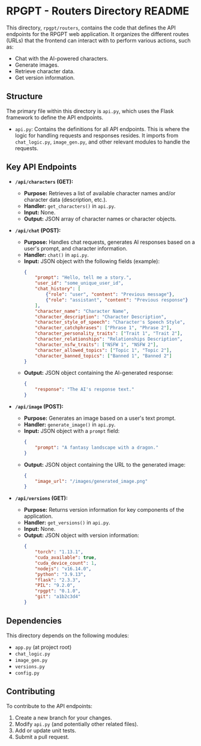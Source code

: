 # RPGPT - Routers Directory README

This directory, `rpgpt/routers`, contains the code that defines the API endpoints for the RPGPT web application. It organizes the different routes (URLs) that the frontend can interact with to perform various actions, such as:

*   Chat with the AI-powered characters.
*   Generate images.
*   Retrieve character data.
*   Get version information.

## Structure

The primary file within this directory is `api.py`, which uses the Flask framework to define the API endpoints.

*   `api.py`: Contains the definitions for all API endpoints.  This is where the logic for handling requests and responses resides.  It imports from `chat_logic.py`, `image_gen.py`, and other relevant modules to handle the requests.

## Key API Endpoints

*   **`/api/characters` (GET):**
    *   **Purpose:** Retrieves a list of available character names and/or character data (description, etc.).
    *   **Handler:** `get_characters()` in `api.py`.
    *   **Input:** None.
    *   **Output:** JSON array of character names or character objects.

*   **`/api/chat` (POST):**
    *   **Purpose:** Handles chat requests, generates AI responses based on a user's prompt, and character information.
    *   **Handler:** `chat()` in `api.py`.
    *   **Input:** JSON object with the following fields (example):
        ```json
        {
            "prompt": "Hello, tell me a story.",
            "user_id": "some_unique_user_id",
            "chat_history": [
                {"role": "user", "content": "Previous message"},
                {"role": "assistant", "content": "Previous response"}
            ],
            "character_name": "Character Name",
            "character_description": "Character Description",
            "character_style_of_speech": "Character's Speech Style",
            "character_catchphrases": ["Phrase 1", "Phrase 2"],
            "character_personality_traits": ["Trait 1", "Trait 2"],
            "character_relationships": "Relationships Description",
            "character_nsfw_traits": ["NSFW 1", "NSFW 2"],
            "character_allowed_topics": ["Topic 1", "Topic 2"],
            "character_banned_topics": ["Banned 1", "Banned 2"]
        }
        ```
    *   **Output:** JSON object containing the AI-generated response:
        ```json
        {
            "response": "The AI's response text."
        }
        ```

*   **`/api/image` (POST):**
    *   **Purpose:** Generates an image based on a user's text prompt.
    *   **Handler:** `generate_image()` in `api.py`.
    *   **Input:** JSON object with a `prompt` field:
        ```json
        {
            "prompt": "A fantasy landscape with a dragon."
        }
        ```
    *   **Output:** JSON object containing the URL to the generated image:
        ```json
        {
            "image_url": "/images/generated_image.png"
        }
        ```

*   **`/api/versions` (GET):**
    *   **Purpose:** Returns version information for key components of the application.
    *   **Handler:** `get_versions()` in `api.py`.
    *   **Input:** None.
    *   **Output:** JSON object with version information:
        ```json
        {
            "torch": "1.13.1",
            "cuda_available": true,
            "cuda_device_count": 1,
            "nodejs": "v16.14.0",
            "python": "3.9.13",
            "flask": "2.3.3",
            "PIL": "9.2.0",
            "rpgpt": "0.1.0",
            "git": "a1b2c3d4"
        }
        ```

## Dependencies

This directory depends on the following modules:

*   `app.py` (at project root)
*   `chat_logic.py`
*   `image_gen.py`
*   `versions.py`
*   `config.py`

## Contributing

To contribute to the API endpoints:

1.  Create a new branch for your changes.
2.  Modify `api.py` (and potentially other related files).
3.  Add or update unit tests.
4.  Submit a pull request.
